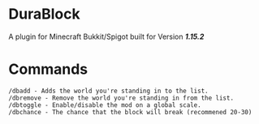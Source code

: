 # DuraBlock
A plugin for Minecraft Bukkit/Spigot built for Version ***1.15.2***

# Commands
```
/dbadd - Adds the world you're standing in to the list.
/dbremove - Remove the world you're standing in from the list.
/dbtoggle - Enable/disable the mod on a global scale.
/dbchance - The chance that the block will break (recommened 20-30)
```

